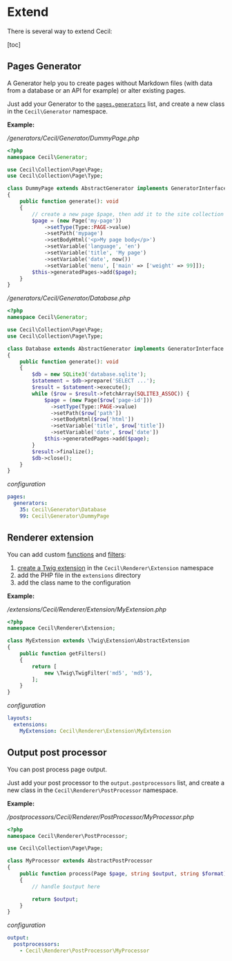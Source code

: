 <!--
description: "Extend Cecil."
date: 2023-04-17
updated: 2023-12-11
-->
# Extend

There is several way to extend Cecil:

[toc]

## Pages Generator

A Generator help you to create pages without Markdown files (with data from a database or an API for example) or alter existing pages.

Just add your Generator to the [`pages.generators`](4-Configuration.md#generators) list, and create a new class in the `Cecil\Generator` namespace.

**Example:**

_/generators/Cecil/Generator/DummyPage.php_

```php
<?php
namespace Cecil\Generator;

use Cecil\Collection\Page\Page;
use Cecil\Collection\Page\Type;

class DummyPage extends AbstractGenerator implements GeneratorInterface
{
    public function generate(): void
    {
        // create a new page $page, then add it to the site collection
        $page = (new Page('my-page'))
            ->setType(Type::PAGE->value)
            ->setPath('mypage')
            ->setBodyHtml('<p>My page body</p>')
            ->setVariable('language', 'en')
            ->setVariable('title', 'My page')
            ->setVariable('date', now())
            ->setVariable('menu', ['main' => ['weight' => 99]]);
        $this->generatedPages->add($page);
    }
}
```

_/generators/Cecil/Generator/Database.php_

```php
<?php
namespace Cecil\Generator;

use Cecil\Collection\Page\Page;
use Cecil\Collection\Page\Type;

class Database extends AbstractGenerator implements GeneratorInterface
{
    public function generate(): void
    {
        $db = new SQLite3('database.sqlite');
        $statement = $db->prepare('SELECT ...');
        $result = $statement->execute();
        while ($row = $result->fetchArray(SQLITE3_ASSOC)) {
            $page = (new Page($row['page-id']))
              ->setType(Type::PAGE->value)
              ->setPath($row['path'])
              ->setBodyHtml($row['html'])
              ->setVariable('title', $row['title'])
              ->setVariable('date', $row['date'])
            $this->generatedPages->add($page);
        }
        $result->finalize();
        $db->close();
    }
}
```

_configuration_

```yaml
pages:
  generators:
    35: Cecil\Generator\Database
    99: Cecil\Generator\DummyPage
```

## Renderer extension

You can add custom [functions](3-Templates.md#functions) and [filters](3-Templates.md#filters):

1. [create a Twig extension](https://twig.symfony.com/doc/advanced.html#creating-an-extension) in the `Cecil\Renderer\Extension` namespace
2. add the PHP file in the `extensions` directory
3. add the class name to the configuration

**Example:**

_/extensions/Cecil/Renderer/Extension/MyExtension.php_

```php
<?php
namespace Cecil\Renderer\Extension;

class MyExtension extends \Twig\Extension\AbstractExtension
{
    public function getFilters()
    {
        return [
            new \Twig\TwigFilter('md5', 'md5'),
        ];
    }
}
```

_configuration_

```yaml
layouts:
  extensions:
    MyExtension: Cecil\Renderer\Extension\MyExtension
```

## Output post processor

You can post process page output.

Just add your post processor to the `output.postprocessors` list, and create a new class in the `Cecil\Renderer\PostProcessor` namespace.

**Example:**

_/postprocessors/Cecil/Renderer/PostProcessor/MyProcessor.php_

```php
<?php
namespace Cecil\Renderer\PostProcessor;

use Cecil\Collection\Page\Page;

class MyProcessor extends AbstractPostProcessor
{
    public function process(Page $page, string $output, string $format): string
    {
        // handle $output here

        return $output;
    }
}
```

_configuration_

```yaml
output:
  postprocessors:
    - Cecil\Renderer\PostProcessor\MyProcessor
```
